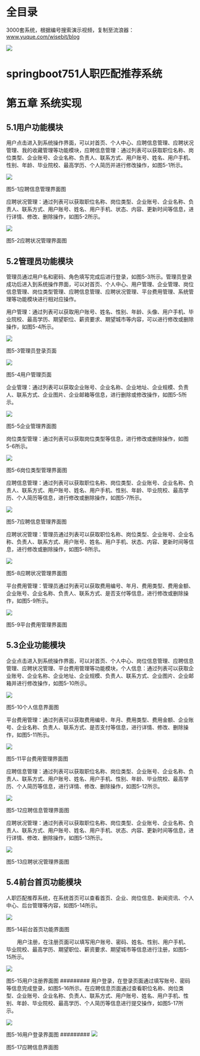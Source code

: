 # 全目录

3000套系统，根据编号搜索演示视频，复制至流浪器：www.yuque.com/wisebit/blog


![](https://bitwise.oss-cn-heyuan.aliyuncs.com/2024/11/06/qq_wechat.png)
# springboot751人职匹配推荐系统
# 第五章 系统实现
## 5.1用户功能模块
用户点击进入到系统操作界面，可以对首页、个人中心、应聘信息管理、应聘状况管理、我的收藏管理等功能模块，应聘信息管理：通过列表可以获取职位名称、岗位类型、企业账号、企业名称、负责人、联系方式、用户账号、姓名、用户手机、性别、年龄、毕业院校、最高学历、个人简历并进行修改操作，如图5-1所示。

![](/md/blog.013.png)

图5-1应聘信息管理界面图

应聘状况管理：通过列表可以获取职位名称、岗位类型、企业账号、企业名称、负责人、联系方式、用户账号、姓名、用户手机、状态、内容、更新时间等信息，进行详情、修改、删除操作，如图5-2所示。

![](/md/blog.014.png)

图5-2应聘状况管理界面图



## 5.2管理员功能模块
管理员通过用户名和密码、角色填写完成后进行登录，如图5-3所示。管理员登录成功后进入到系统操作界面，可以对首页、个人中心、用户管理、企业管理、岗位信息管理、岗位类型管理、应聘信息管理、应聘状况管理、平台费用管理、系统管理等功能模块进行相对应操作。

用户管理：通过列表可以获取用户账号、姓名、性别、年龄、头像、用户手机、毕业院校、最高学历、期望职位、薪资要求、期望城市等内容，可以进行修改或删除操作，如图5-4所示。

![](/md/blog.015.png)

图5-3管理员登录页面

![](/md/blog.016.png)

图5-4用户管理页面

企业管理：通过列表可以获取企业账号、企业名称、企业地址、企业规模、负责人、联系方式、企业图片、企业邮箱等信息，进行删除或修改操作，如图5-5所示。


![](/md/blog.017.png)

图5-5企业管理界面图

岗位类型管理：通过列表可以获取岗位类型等信息，进行修改或删除操作，如图5-6所示。

![](/md/blog.018.png)

图5-6岗位类型管理界面图 

应聘信息管理：通过列表可以获取职位名称、岗位类型、企业账号、企业名称、负责人、联系方式、用户账号、姓名、用户手机、性别、年龄、毕业院校、最高学历、个人简历等信息，进行修改或删除操作，如图5-7所示。

![](/md/blog.019.png)

图5-7应聘信息管理界面图

应聘状况管理：管理员通过列表可以获取职位名称、岗位类型、企业账号、企业名称、负责人、联系方式、用户账号、姓名、用户手机、状态、内容、更新时间等信息，进行修改或删除操作，如图5-8所示。

![](/md/blog.020.png)

图5-8应聘状况管理界面图

平台费用管理：管理员通过列表可以获取费用编号、年月、费用类型、费用金额、企业账号、企业名称、负责人、联系方式、是否支付等信息，进行修改或删除操作，如图5-9所示。

![](/md/blog.021.png)

图5-9平台费用管理界面图

## 5.3企业功能模块
企业点击进入到系统操作界面，可以对首页、个人中心、岗位信息管理、应聘信息管理、应聘状况管理、平台费用管理等功能模块，个人信息：通过列表可以获取企业账号、企业名称、企业地址、企业规模、负责人、联系方式、企业图片、企业邮箱并进行修改操作，如图5-10所示。

![](/md/blog.022.png)

图5-10个人信息界面图

平台费用管理：通过列表可以获取费用编号、年月、费用类型、费用金额、企业账号、企业名称、负责人、联系方式、是否支付等信息，进行详情、修改、删除操作，如图5-11所示。

![](/md/blog.023.png)

图5-11平台费用管理界面图

应聘信息管理：通过列表可以获取职位名称、岗位类型、企业账号、企业名称、负责人、联系方式、用户账号、姓名、用户手机、性别、年龄、毕业院校、最高学历、个人简历等信息，进行详情、修改、删除操作，如图5-12所示。

![](/md/blog.024.png)

图5-12应聘信息管理界面图

应聘状况管理：通过列表可以获取职位名称、岗位类型、企业账号、企业名称、负责人、联系方式、用户账号、姓名、用户手机、状态、内容、更新时间等信息，进行详情、修改、删除操作，如图5-13所示。

![](/md/blog.025.png)

图5-13应聘状况管理界面图



## 5.4前台首页功能模块
人职匹配推荐系统，在系统首页可以查看首页、企业、岗位信息、新闻资讯、个人中心、后台管理等内容，如图5-14所示。

![](/md/blog.026.png)

图5-14前台首页功能界面图



`    `用户注册，在注册页面可以填写用户账号、密码、姓名、性别、用户手机、毕业院校、最高学历、期望职位、薪资要求、期望城市等信息进行注册，如图5-15所示。

![](/md/blog.027.png)

图5-15用户注册界面图
#########
用户登录，在登录页面通过填写账号、密码等信息完成登录，如图5-16所示。在应聘信息页面通过查看职位名称、岗位类型、企业账号、企业名称、负责人、联系方式、用户账号、姓名、用户手机、性别、年龄、毕业院校、最高学历、个人简历等信息进行提交操作，如图5-17所示。

![](/md/blog.028.png)

图5-16用户登录界面图
#########
![](/md/blog.029.png)

图5-17应聘信息界面图













